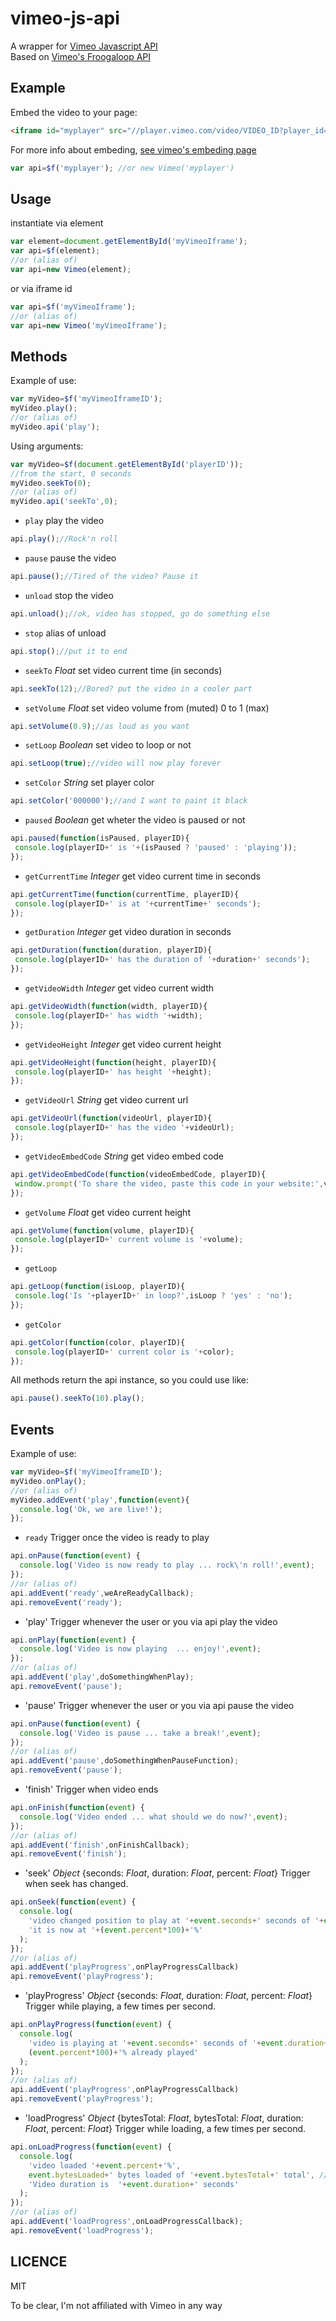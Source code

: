 vimeo-js-api
============

A wrapper for [Vimeo Javascript  API](https://developer.vimeo.com/player/js-api)  
Based on [Vimeo's Froogaloop API](https://github.com/vimeo/player-api/blob/master/javascript/)  

## Example

Embed the video to your page:
```html
<iframe id="myplayer" src="//player.vimeo.com/video/VIDEO_ID?player_id=myplayer&api=1" width="100%" height="100%" frameborder="0" webkitallowfullscreen mozallowfullscreen allowfullscreen></iframe>
```
For more info about embeding, [see vimeo's embeding page](https://developer.vimeo.com/player/embedding)

```js
var api=$f('myplayer'); //or new Vimeo('myplayer') 
```



## Usage

instantiate via element
```js
var element=document.getElementById('myVimeoIframe');
var api=$f(element);
//or (alias of)
var api=new Vimeo(element);
```

or via iframe id
```js
var api=$f('myVimeoIframe');
//or (alias of)
var api=new Vimeo('myVimeoIframe');
```

## Methods

Example of use: 
```js
var myVideo=$f('myVimeoIframeID');
myVideo.play();
//or (alias of)
myVideo.api('play');
```

Using arguments:
```js
var myVideo=$f(document.getElementById('playerID'));
//from the start, 0 seconds
myVideo.seekTo(0);
//or (alias of)
myVideo.api('seekTo',0);
```

+ `play` play the video

```js
api.play();//Rock'n roll
```

+ `pause` pause the video

```js
api.pause();//Tired of the video? Pause it
```

+ `unload` stop the video

```js
api.unload();//ok, video has stopped, go do something else
```

+ `stop` alias of unload

```js
api.stop();//put it to end
```

+ `seekTo` _Float_ set video current time  (in seconds) 

```js
api.seekTo(12);//Bored? put the video in a cooler part
```

+ `setVolume` _Float_ set video volume from (muted) 0 to 1 (max)

```js
api.setVolume(0.9);//as loud as you want
```

+ `setLoop` _Boolean_ set video to loop or not

```js
api.setLoop(true);//video will now play forever
```

+ `setColor` _String_ set player color

```js
api.setColor('000000');//and I want to paint it black
```

+ `paused` _Boolean_ get wheter the video is paused or not

```js 
api.paused(function(isPaused, playerID){
 console.log(playerID+' is '+(isPaused ? 'paused' : 'playing'));
});
```

+ `getCurrentTime` _Integer_ get video current time in seconds

```js
api.getCurrentTime(function(currentTime, playerID){
 console.log(playerID+' is at '+currentTime+' seconds');
});
```

+ `getDuration` _Integer_ get video duration in seconds

```js
api.getDuration(function(duration, playerID){
 console.log(playerID+' has the duration of '+duration+' seconds');
});
```

+ `getVideoWidth` _Integer_ get video current width

```js
api.getVideoWidth(function(width, playerID){
 console.log(playerID+' has width '+width);
});
```

+ `getVideoHeight` _Integer_ get video current height

```js
api.getVideoHeight(function(height, playerID){
 console.log(playerID+' has height '+height);
});
```

+ `getVideoUrl` _String_ get video current url

```js
api.getVideoUrl(function(videoUrl, playerID){
 console.log(playerID+' has the video '+videoUrl);
});
```

+ `getVideoEmbedCode` _String_ get video embed code

```js
api.getVideoEmbedCode(function(videoEmbedCode, playerID){
 window.prompt('To share the video, paste this code in your website:',videoEmbedCode);
});
```

+ `getVolume` _Float_ get video current height

```js
api.getVolume(function(volume, playerID){
 console.log(playerID+' current volume is '+volume);
});
```

+ `getLoop`

```js
api.getLoop(function(isLoop, playerID){
 console.log('Is '+playerID+' in loop?',isLoop ? 'yes' : 'no');
});
```
+ `getColor`

```js
api.getColor(function(color, playerID){
 console.log(playerID+' current color is '+color);
});
```

All methods return the api instance, so you could use like:  
```js
api.pause().seekTo(10).play();
```

## Events

Example of use: 
```js
var myVideo=$f('myVimeoIframeID');
myVideo.onPlay();
//or (alias of)
myVideo.addEvent('play',function(event){
  console.log('Ok, we are live!');
});
```

+ `ready` Trigger once the video is ready to play

```js
api.onPause(function(event) {
  console.log('Video is now ready to play ... rock\'n roll!',event);
});
//or (alias of)
api.addEvent('ready',weAreReadyCallback);
api.removeEvent('ready');
```

+ 'play' Trigger whenever the user or you via api play the video

```js
api.onPlay(function(event) {
  console.log('Video is now playing  ... enjoy!',event);
});
//or (alias of)
api.addEvent('play',doSomethingWhenPlay);
api.removeEvent('pause');
```

+ 'pause' Trigger whenever the user or you via api pause the video

```js
api.onPause(function(event) {
  console.log('Video is pause ... take a break!',event);
});
//or (alias of)
api.addEvent('pause',doSomethingWhenPauseFunction);
api.removeEvent('pause');
```

+ 'finish' Trigger when video ends

```js
api.onFinish(function(event) {
  console.log('Video ended ... what should we do now?',event);
});
//or (alias of)
api.addEvent('finish',onFinishCallback);
api.removeEvent('finish');
```

+ 'seek' _Object_ {seconds: _Float_, duration: _Float_, percent: _Float_} Trigger when seek has changed.

```js
api.onSeek(function(event) {
  console.log(
    'video changed position to play at '+event.seconds+' seconds of '+event.duration+' total', 
    'it is now at '+(event.percent*100)+'%'
  );
});
//or (alias of)
api.addEvent('playProgress',onPlayProgressCallback)
api.removeEvent('playProgress');
```

+ 'playProgress' _Object_ {seconds: _Float_, duration: _Float_, percent: _Float_} Trigger while playing, a few times per second.

```js
api.onPlayProgress(function(event) {
  console.log(
    'video is playing at '+event.seconds+' seconds of '+event.duration+' total', 
    (event.percent*100)+'% already played'
  );
});
//or (alias of)
api.addEvent('playProgress',onPlayProgressCallback)
api.removeEvent('playProgress');
```

+ 'loadProgress' _Object_ {bytesTotal: _Float_, bytesTotal: _Float_, duration: _Float_, percent: _Float_} Trigger while loading, a few times per second.

```js
api.onLoadProgress(function(event) {
  console.log(
    'video loaded '+event.percent+'%', 
    event.bytesLoaded+' bytes loaded of '+event.bytesTotal+' total', //or -1 if not avaliable
    'Video duration is  '+event.duration+' seconds'
  );
});
//or (alias of)
api.addEvent('loadProgress',onLoadProgressCallback);
api.removeEvent('loadProgress');
```

## LICENCE

MIT

To be clear, I'm not affiliated with Vimeo in any way

